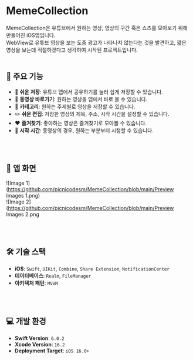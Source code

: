 # MemeCollection
MemeCollection은 유튜브에서 원하는 영상, 영상의 구간 혹은 쇼츠를 모아보기 위해 만들어진 iOS앱입니다.  
WebView로 유튜브 영상을 보는 도중 광고가 나타나지 않는다는 것을 발견하고, 짧은 영상을 보는데 적절하겠다고 생각하여 시작된 프로젝트입니다.
<br>
<br>

## 🌟 주요 기능
- 🫵 **쉬운 저장**: 유튜브 앱에서 공유하기를 눌러 쉽게 저장할 수 있습니다.
- 👀 **동영상 바로가기**: 원하는 영상을 앱에서 바로 볼 수 있습니다.
- 📁 **카테고리**: 원하는 주제별로 영상을 저장할 수 있습니다.
- ✏️ **쉬운 편집**: 저장한 영상의 제목, 주소, 시작 시간을 설정할 수 있습니다.
- ♥️ **즐겨찾기**: 좋아하는 영상은 즐겨찾기로 모아볼 수 있습니다.
- 🏃 **시작 시간**: 동영상의 경우, 원하는 부분부터 시청할 수 있습니다.
<br>
<br>


  
## 📱 앱 화면
![Image 1](https://github.com/picnicodesm/MemeCollection/blob/main/Preview Images 1.png)  
![Image 2](https://github.com/picnicodesm/MemeCollection/blob/main/Preview Images 2.png

<br>
<br>

## 🛠️ 기술 스택
- **iOS**: `Swift`, `UIKit`, `Combine`, `Share Extension`, `NotificationCenter`
- **데이터베이스**: `Realm`, `FileManager`
- **아키텍처 패턴**: `MVVM`
<br>
<br>

## 💻 개발 환경
- **Swift Version**: `6.0.2`
- **Xcode Version**: `16.2`
- **Deployment Target**: `iOS 16.0+`
